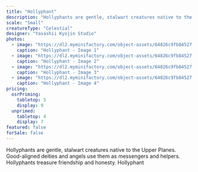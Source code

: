 ```yaml
---
title: "Hollyphant"
description: "Hollyphants are gentle, stalwart creatures native to the Upper Planes. Good-aligned deities and angels use them as messengers and helpers. Hollyphants treasure friendship and honesty. Hollyphant"
scale: "Small"
creatureType: "Celestial"
designer: "Yasashii Kyojin Studio"
photos:
  - image: "https://dl2.myminifactory.com/object-assets/64826c9fb84527.20036352/images/720X720-hollyphant-01-a.jpg"
    caption: "Hollyphant - Image 1"
  - image: "https://dl2.myminifactory.com/object-assets/64826c9fb84527.20036352/images/720X720-hollyphant-01-scale.jpg"
    caption: "Hollyphant - Image 2"
  - image: "https://dl2.myminifactory.com/object-assets/64826c9fb84527.20036352/images/720X720-hollyphant-01-c.jpg"
    caption: "Hollyphant - Image 3"
  - image: "https://dl2.myminifactory.com/object-assets/64826c9fb84527.20036352/images/230X230-hollyphant.tdf_666f31f055caf2.07689878-666f31fb1863d.jpg"
    caption: "Hollyphant - Image 4"
pricing:
  osrPriming:
    tabletop: 5
    display: 9
  unprimed:
    tabletop: 4
    display: 7
featured: false
forSale: false
---
```


Hollyphants are gentle, stalwart creatures native to the Upper Planes. Good-aligned deities and angels use them as messengers and helpers. Hollyphants treasure friendship and honesty. Hollyphant
